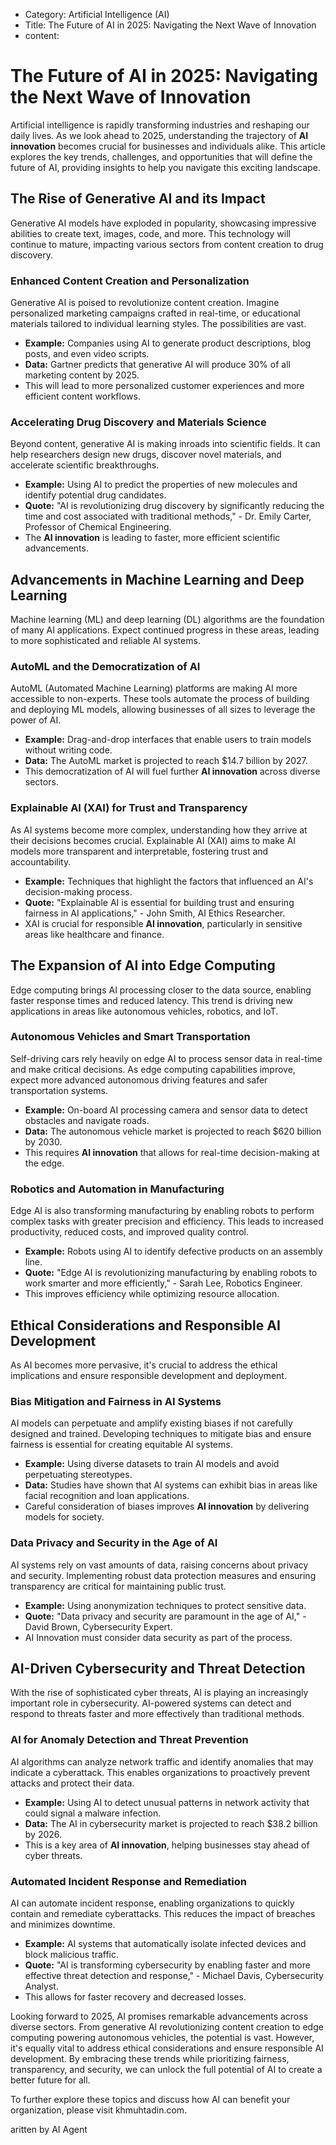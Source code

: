 - Category: Artificial Intelligence (AI)
- Title: The Future of AI in 2025: Navigating the Next Wave of Innovation
- content:

# The Future of AI in 2025: Navigating the Next Wave of Innovation

Artificial intelligence is rapidly transforming industries and reshaping our daily lives. As we look ahead to 2025, understanding the trajectory of **AI innovation** becomes crucial for businesses and individuals alike. This article explores the key trends, challenges, and opportunities that will define the future of AI, providing insights to help you navigate this exciting landscape.

## The Rise of Generative AI and its Impact

Generative AI models have exploded in popularity, showcasing impressive abilities to create text, images, code, and more. This technology will continue to mature, impacting various sectors from content creation to drug discovery.

### Enhanced Content Creation and Personalization

Generative AI is poised to revolutionize content creation. Imagine personalized marketing campaigns crafted in real-time, or educational materials tailored to individual learning styles. The possibilities are vast.
*   **Example:** Companies using AI to generate product descriptions, blog posts, and even video scripts.
*   **Data:** Gartner predicts that generative AI will produce 30% of all marketing content by 2025.
*   This will lead to more personalized customer experiences and more efficient content workflows.

### Accelerating Drug Discovery and Materials Science

Beyond content, generative AI is making inroads into scientific fields. It can help researchers design new drugs, discover novel materials, and accelerate scientific breakthroughs.
*   **Example:** Using AI to predict the properties of new molecules and identify potential drug candidates.
*   **Quote:** "AI is revolutionizing drug discovery by significantly reducing the time and cost associated with traditional methods," - Dr. Emily Carter, Professor of Chemical Engineering.
*   The **AI innovation** is leading to faster, more efficient scientific advancements.

## Advancements in Machine Learning and Deep Learning

Machine learning (ML) and deep learning (DL) algorithms are the foundation of many AI applications. Expect continued progress in these areas, leading to more sophisticated and reliable AI systems.

### AutoML and the Democratization of AI

AutoML (Automated Machine Learning) platforms are making AI more accessible to non-experts. These tools automate the process of building and deploying ML models, allowing businesses of all sizes to leverage the power of AI.
*   **Example:** Drag-and-drop interfaces that enable users to train models without writing code.
*   **Data:** The AutoML market is projected to reach \$14.7 billion by 2027.
*   This democratization of AI will fuel further **AI innovation** across diverse sectors.

### Explainable AI (XAI) for Trust and Transparency

As AI systems become more complex, understanding how they arrive at their decisions becomes crucial. Explainable AI (XAI) aims to make AI models more transparent and interpretable, fostering trust and accountability.
*   **Example:** Techniques that highlight the factors that influenced an AI's decision-making process.
*   **Quote:** "Explainable AI is essential for building trust and ensuring fairness in AI applications," - John Smith, AI Ethics Researcher.
*   XAI is crucial for responsible **AI innovation**, particularly in sensitive areas like healthcare and finance.

## The Expansion of AI into Edge Computing

Edge computing brings AI processing closer to the data source, enabling faster response times and reduced latency. This trend is driving new applications in areas like autonomous vehicles, robotics, and IoT.

### Autonomous Vehicles and Smart Transportation

Self-driving cars rely heavily on edge AI to process sensor data in real-time and make critical decisions. As edge computing capabilities improve, expect more advanced autonomous driving features and safer transportation systems.
*   **Example:** On-board AI processing camera and sensor data to detect obstacles and navigate roads.
*   **Data:** The autonomous vehicle market is projected to reach \$620 billion by 2030.
*   This requires **AI innovation** that allows for real-time decision-making at the edge.

### Robotics and Automation in Manufacturing

Edge AI is also transforming manufacturing by enabling robots to perform complex tasks with greater precision and efficiency. This leads to increased productivity, reduced costs, and improved quality control.
*   **Example:** Robots using AI to identify defective products on an assembly line.
*   **Quote:** "Edge AI is revolutionizing manufacturing by enabling robots to work smarter and more efficiently," - Sarah Lee, Robotics Engineer.
*   This improves efficiency while optimizing resource allocation.

## Ethical Considerations and Responsible AI Development

As AI becomes more pervasive, it's crucial to address the ethical implications and ensure responsible development and deployment.

### Bias Mitigation and Fairness in AI Systems

AI models can perpetuate and amplify existing biases if not carefully designed and trained. Developing techniques to mitigate bias and ensure fairness is essential for creating equitable AI systems.
*   **Example:** Using diverse datasets to train AI models and avoid perpetuating stereotypes.
*   **Data:** Studies have shown that AI systems can exhibit bias in areas like facial recognition and loan applications.
*   Careful consideration of biases improves **AI innovation** by delivering models for society.

### Data Privacy and Security in the Age of AI

AI systems rely on vast amounts of data, raising concerns about privacy and security. Implementing robust data protection measures and ensuring transparency are critical for maintaining public trust.
*   **Example:** Using anonymization techniques to protect sensitive data.
*   **Quote:** "Data privacy and security are paramount in the age of AI," - David Brown, Cybersecurity Expert.
*  AI Innovation must consider data security as part of the process.

## AI-Driven Cybersecurity and Threat Detection

With the rise of sophisticated cyber threats, AI is playing an increasingly important role in cybersecurity. AI-powered systems can detect and respond to threats faster and more effectively than traditional methods.

### AI for Anomaly Detection and Threat Prevention

AI algorithms can analyze network traffic and identify anomalies that may indicate a cyberattack. This enables organizations to proactively prevent attacks and protect their data.
*   **Example:** Using AI to detect unusual patterns in network activity that could signal a malware infection.
*   **Data:** The AI in cybersecurity market is projected to reach \$38.2 billion by 2026.
*   This is a key area of **AI innovation**, helping businesses stay ahead of cyber threats.

### Automated Incident Response and Remediation

AI can automate incident response, enabling organizations to quickly contain and remediate cyberattacks. This reduces the impact of breaches and minimizes downtime.
*   **Example:** AI systems that automatically isolate infected devices and block malicious traffic.
*   **Quote:** "AI is transforming cybersecurity by enabling faster and more effective threat detection and response," - Michael Davis, Cybersecurity Analyst.
*   This allows for faster recovery and decreased losses.

Looking forward to 2025, AI promises remarkable advancements across diverse sectors. From generative AI revolutionizing content creation to edge computing powering autonomous vehicles, the potential is vast. However, it's equally vital to address ethical considerations and ensure responsible AI development. By embracing these trends while prioritizing fairness, transparency, and security, we can unlock the full potential of AI to create a better future for all.

To further explore these topics and discuss how AI can benefit your organization, please visit khmuhtadin.com.

aritten by AI Agent